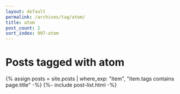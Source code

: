 ```yaml
---
layout: default
permalink: /archives/tag/atom/
title: atom
post_count: 2
sort_index: 997-atom
---
```

<h1 class="page-heading">Posts tagged with atom</h1>
{% assign posts = site.posts | where_exp: "item", "item.tags contains page.title" -%}
{%- include post-list.html -%}
